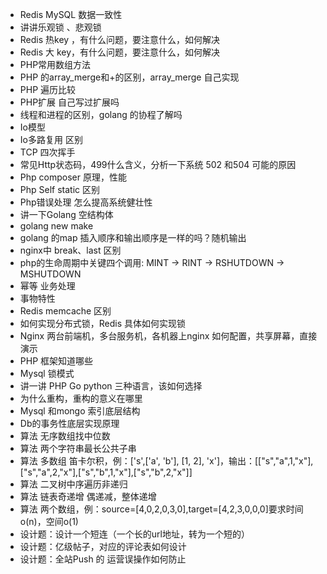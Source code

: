 - Redis MySQL 数据一致性 
- 讲讲乐观锁 、悲观锁  
- Redis 热key ，有什么问题，要注意什么，如何解决
- Redis 大 key，有什么问题，要注意什么，如何解决
- PHP常用数组方法
- PHP 的array_merge和+的区别，array_merge 自己实现
- PHP 遍历比较
- PHP扩展 自己写过扩展吗
- 线程和进程的区别，golang 的协程了解吗
- Io模型 
- Io多路复用 区别
- TCP 四次挥手 
- 常见Http状态码，499什么含义，分析一下系统 502 和504 可能的原因
- Php composer 原理，性能
- Php Self static 区别
- Php错误处理 怎么提高系统健壮性
- 讲一下Golang 空结构体
- golang new make 
- golang 的map 插入顺序和输出顺序是一样的吗？随机输出
- nginx中 break、last 区别
- php的生命周期中关键四个调用: MINT -> RINT -> RSHUTDOWN -> MSHUTDOWN
- 幂等 业务处理
- 事物特性
- Redis  memcache 区别 
- 如何实现分布式锁，Redis 具体如何实现锁
- Nginx 两台前端机，多台服务机，各机器上nginx 如何配置，共享屏幕，直接演示
- PHP 框架知道哪些
- Mysql 锁模式
- 讲一讲 PHP Go python 三种语言，该如何选择
- 为什么重构，重构的意义在哪里
- Mysql 和mongo 索引底层结构
- Db的事务性底层实现原理 
- 算法 无序数组找中位数 
- 算法 两个字符串最长公共子串
- 算法 多数组 笛卡尔积，例：['s',['a', 'b'], [1, 2], 'x']，输出：[["s","a",1,"x"],["s","a",2,"x"],["s","b",1,"x"],["s","b",2,"x"]]
- 算法 二叉树中序遍历非递归
- 算法 链表奇递增 偶递减，整体递增
- 算法 两个数组，例：source=[4,0,2,0,3,0],target=[4,2,3,0,0,0]要求时间o(n)，空间o(1)
- 设计题：设计一个短连（一个长的url地址，转为一个短的）
- 设计题：亿级帖子，对应的评论表如何设计
- 设计题：全站Push 的 运营误操作如何防止


